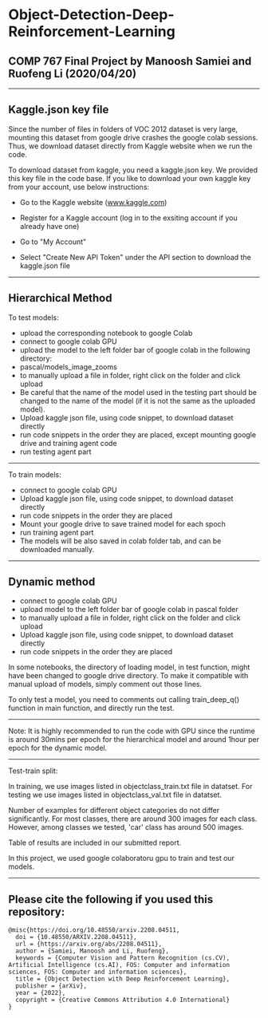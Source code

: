 # Object-Detection-Deep-Reinforcement-Learning

COMP 767 Final Project by Manoosh Samiei and Ruofeng Li (2020/04/20)
---------------------------------------------------------------------------------

---------------------------------------------------------------------------------
Kaggle.json key file
---------------------------------------------------------------------------------

Since the number of files in folders of VOC 2012 dataset is very large, mounting this dataset from google drive crashes the google colab sessions. Thus, we download dataset directly from Kaggle website when we run the code. 

To download dataset from kaggle, you need a kaggle.json key. We provided this key file in the code base. If you like to download your own kaggle key from your account, use below instructions:

- Go to the Kaggle website (www.kaggle.com)

- Register for a Kaggle account (log in to the exsiting account if you already have one)

- Go to "My Account"

- Select "Create New API Token" under the API section to download the kaggle.json file

---------------------------------------------------------------------------------
Hierarchical Method
---------------------------------------------------------------------------------
To test models:

- upload the corresponding notebook to google Colab
- connect to google colab GPU
- upload the model to the left folder bar of google colab in the following directory: 
- pascal/models_image_zooms 
- to manually upload a file in folder, right click on the folder and click upload
- Be careful that the name of the model used in the testing part should be changed to the name of the model (if it is not the same as the uploaded model). 
- Upload kaggle json file, using code snippet, to download dataset directly
- run code snippets in the order they are placed, except mounting google drive and training agent code
- run testing agent part
---------------------------------------------------------------------------------
To train models:

- connect to google colab GPU
- Upload kaggle json file, using code snippet, to download dataset directly
- run code snippets in the order they are placed
- Mount your google drive to save trained model for each spoch
- run training agent part
- The models will be also saved in colab folder tab, and can be downloaded manually.

---------------------------------------------------------------------------------
Dynamic method
---------------------------------------------------------------------------------

- connect to google colab GPU
- upload model to the left folder bar of google colab in pascal folder
- to manually upload a file in folder, right click on the folder and click upload
- Upload kaggle json file, using code snippet, to download dataset directly
- run code snippets in the order they are placed

In some notebooks, the directory of loading model, in test function, might have been changed to google drive directory. To make it compatible with manual upload of models, simply comment out those lines.

To only test a model, you need to comments out calling train_deep_q() function in main function, and directly run the test.

---------------------------------------------------------------------------------
Note: It is highly recommended to run the code with GPU since the runtime is around 30mins per epoch for the hierarchical model and around 1hour per epoch for the dynamic model.

---------------------------------------------------------------------------------
Test-train split:
 
In training, we use images listed in objectclass_train.txt file in datatset. For testing we use images listed in objectclass_val.txt file in datatset. 


Number of examples for different object categories do not differ significantly. For most classes, there are around 300 images for each class. However, among classes we tested, 'car' class has around 500 images. 

Table of results are included in our submitted report.

In this project, we used google colaboratoru gpu to train and test our models.

---------------------------------------------------------------------------------
## Please cite the following if you used this repository:
```
@misc{https://doi.org/10.48550/arxiv.2208.04511,
  doi = {10.48550/ARXIV.2208.04511},
  url = {https://arxiv.org/abs/2208.04511}, 
  author = {Samiei, Manoosh and Li, Ruofeng},
  keywords = {Computer Vision and Pattern Recognition (cs.CV), Artificial Intelligence (cs.AI), FOS: Computer and information sciences, FOS: Computer and information sciences}, 
  title = {Object Detection with Deep Reinforcement Learning},
  publisher = {arXiv}, 
  year = {2022},
  copyright = {Creative Commons Attribution 4.0 International}
}
```
